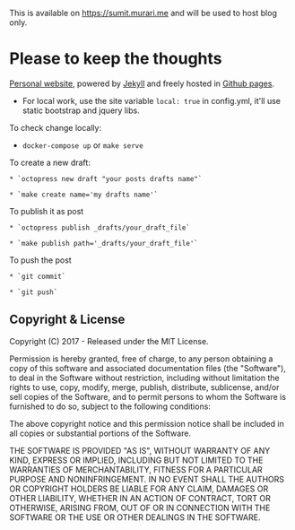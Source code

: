 This is available on https://sumit.murari.me and will be used to host blog only.


# Please to keep the thoughts 

[Personal website](sumit.murari.me), powered by [Jekyll](http://jekyllrb.com/) and 
freely hosted in [Github pages](https://pages.github.com/).

* For local work, use the site variable `local: true` in config.yml, it'll use static bootstrap and jquery libs.


To check change locally:

* `docker-compose up` or `make serve`


To create a new draft:

    * `octopress new draft "your posts drafts name"`
    
    * `make create name='my drafts name'`
    
To publish it as post

    * `octopress publish _drafts/your_draft_file`
    
    * `make publish path='_drafts/your_draft_file'`

To push the post

    * `git commit`
    
    * `git push`


## Copyright & License

Copyright (C) 2017 - Released under the MIT License.

Permission is hereby granted, free of charge, to any person obtaining a copy of this software and associated documentation files (the "Software"), to deal in the Software without restriction, including without limitation the rights to use, copy, modify, merge, publish, distribute, sublicense, and/or sell copies of the Software, and to permit persons to whom the Software is furnished to do so, subject to the following conditions:

The above copyright notice and this permission notice shall be included in all copies or substantial portions of the Software.

THE SOFTWARE IS PROVIDED "AS IS", WITHOUT WARRANTY OF ANY KIND, EXPRESS OR IMPLIED, INCLUDING BUT NOT LIMITED TO THE WARRANTIES OF MERCHANTABILITY, FITNESS FOR A PARTICULAR PURPOSE AND
NONINFRINGEMENT. IN NO EVENT SHALL THE AUTHORS OR COPYRIGHT HOLDERS BE LIABLE FOR ANY CLAIM, DAMAGES OR OTHER LIABILITY, WHETHER IN AN ACTION OF CONTRACT, TORT OR OTHERWISE, ARISING FROM, OUT OF OR IN CONNECTION WITH THE SOFTWARE OR THE USE OR OTHER DEALINGS IN THE SOFTWARE.
